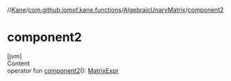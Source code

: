 //[Kane](../../index.md)/[com.github.jomof.kane.functions](../index.md)/[AlgebraicUnaryMatrix](index.md)/[component2](component2.md)



# component2  
[jvm]  
Content  
operator fun [component2](component2.md)(): [MatrixExpr](../../com.github.jomof.kane/-matrix-expr/index.md)  



